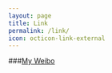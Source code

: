 ```yaml
---
layout: page
title: Link
permalink: /link/
icon: octicon-link-external
---
```


###[My Weibo](http://weibo.com/zhangjc/)

